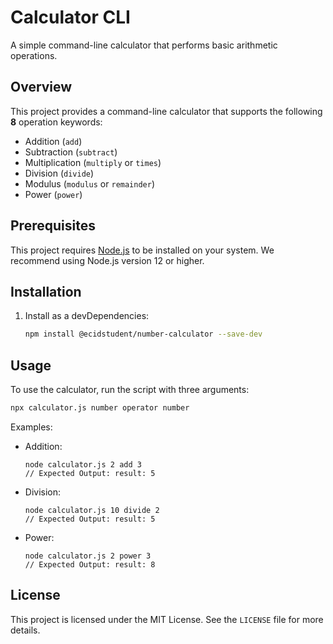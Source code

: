 # Calculator CLI

A simple command-line calculator that performs basic arithmetic operations.

## Overview

This project provides a command-line calculator that supports the following **8** operation keywords:

*   Addition (`add`)
*   Subtraction (`subtract`)
*   Multiplication (`multiply` or `times`)
*   Division (`divide`)
*   Modulus (`modulus` or `remainder`)
*   Power (`power`)

## Prerequisites

This project requires [Node.js](https://nodejs.org/) to be installed on your system. We recommend using Node.js version 12 or higher.


## Installation

1.  Install as a devDependencies:

    ```bash
    npm install @ecidstudent/number-calculator --save-dev
    ```


## Usage

To use the calculator, run the script with three arguments:

```bash
npx calculator.js number operator number
```

Examples:

*   Addition:

    ```
    node calculator.js 2 add 3
    // Expected Output: result: 5
    ```

*   Division:

    ```
    node calculator.js 10 divide 2
    // Expected Output: result: 5
    ```

*   Power:

    ```
    node calculator.js 2 power 3
    // Expected Output: result: 8
    ```


## License

This project is licensed under the MIT License. See the `LICENSE` file for more details.
